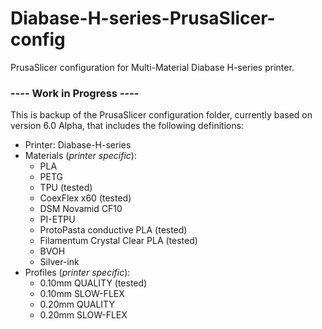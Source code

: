 # Diabase-H-series-PrusaSlicer-config

PrusaSlicer configuration for Multi-Material Diabase H-series printer.

### ---- Work in Progress ----

This is backup of the PrusaSlicer configuration folder, currently based on version 6.0 Alpha, that includes the following definitions:

- Printer: Diabase-H-series
- Materials (*printer specific*):
    - PLA
    - PETG
    - TPU (tested)
    - CoexFlex x60 (tested)
    - DSM Novamid CF10
    - PI-ETPU
    - ProtoPasta conductive PLA (tested)
    - Filamentum Crystal Clear PLA (tested)
    - BVOH
    - Silver-ink
- Profiles (*printer specific*):
    - 0.10mm QUALITY (tested)
    - 0.10mm SLOW-FLEX
    - 0.20mm QUALITY 
    - 0.20mm SLOW-FLEX

<!--
# Acknowledgement 

This work is done within the NIFTy group under the FIT-UP programm funded by the Dutch Research Council (NWO). Part of the Robotics and Mechatronics group within the University of Twente.

-->
